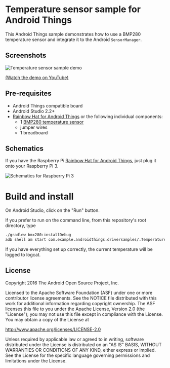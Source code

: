 Temperature sensor sample for Android Things
============================================

This Android Things sample demonstrates how to use a BMP280 temperature sensor
and integrate it to the Android `SensorManager`.


Screenshots
-----------

![Temperature sensor sample demo][demo-gif]

[(Watch the demo on YouTube)][demo-yt]

Pre-requisites
--------------

- Android Things compatible board
- Android Studio 2.2+
- [Rainbow Hat for Android Things](https://shop.pimoroni.com/products/rainbow-hat-for-android-things) or the following individual components:
    - 1 [BMP280 temperature sensor](https://www.adafruit.com/product/2651)
    - jumper wires
    - 1 breadboard

Schematics
----------

If you have the Raspberry Pi [Rainbow Hat for Android Things](https://shop.pimoroni.com/products/rainbow-hat-for-android-things), just plug it onto your Raspberry Pi 3.

![Schematics for Raspberry Pi 3](rpi3_schematics.png)

Build and install
=================

On Android Studio, click on the "Run" button.

If you prefer to run on the command line, from this repository's root directory, type

```bash
./gradlew bmx280:installDebug
adb shell am start com.example.androidthings.driversamples/.TemperatureActivity
```

If you have everything set up correctly, the current temperature will be
logged to logcat.

License
-------

Copyright 2016 The Android Open Source Project, Inc.

Licensed to the Apache Software Foundation (ASF) under one or more contributor
license agreements.  See the NOTICE file distributed with this work for
additional information regarding copyright ownership.  The ASF licenses this
file to you under the Apache License, Version 2.0 (the "License"); you may not
use this file except in compliance with the License.  You may obtain a copy of
the License at

  http://www.apache.org/licenses/LICENSE-2.0

Unless required by applicable law or agreed to in writing, software
distributed under the License is distributed on an "AS IS" BASIS, WITHOUT
WARRANTIES OR CONDITIONS OF ANY KIND, either express or implied.  See the
License for the specific language governing permissions and limitations under
the License.

[demo-yt]: https://www.youtube.com/watch?v=K4WuwHODXvY&list=PLWz5rJ2EKKc-GjpNkFe9q3DhE2voJscDT&index=16
[demo-gif]: https://storage.googleapis.com/android-things/samples-gifs/bmx280.gif